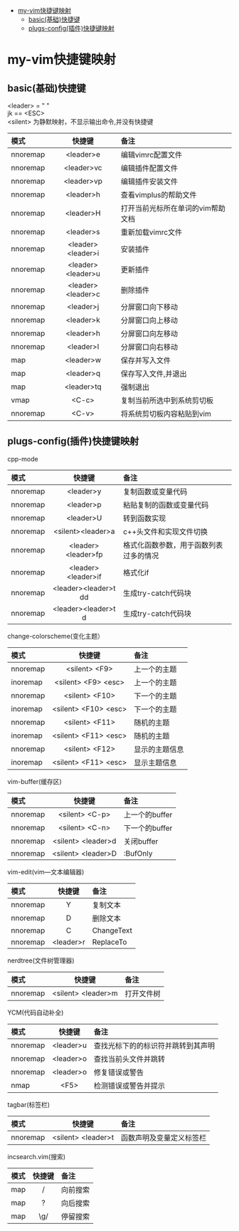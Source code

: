 
<!-- vim-markdown-toc Marked -->

* [my-vim快捷键映射](#my-vim快捷键映射)
    * [basic(基础)快捷键](#basic(基础)快捷键)
    * [plugs-config(插件)快捷键映射](#plugs-config(插件)快捷键映射)

<!-- vim-markdown-toc -->
# my-vim快捷键映射

## basic(基础)快捷键

\<leader> = " "  
jk == \<ESC>  
\<silent> 为静默映射，不显示输出命令,并没有快捷键

| 模式    | 快捷键    | 备注    |
|:-------------- | :-------------: | :-------------- |
| nnoremap   | \<leader>e | 编辑vimrc配置文件|
| nnoremap   | \<leader>vc| 编辑插件配置文件|
| nnoremap   | \<leader>vp| 编辑插件安装文件|
| nnoremap   | \<leader>h| 查看vimplus的帮助文件|
| nnoremap   | \<leader>H| 打开当前光标所在单词的vim帮助文档|
| nnoremap   | \<leader>s| 重新加载vimrc文件|
| nnoremap   | \<leader>\<leader>i| 安装插件|
| nnoremap   | \<leader>\<leader>u| 更新插件|
| nnoremap   | \<leader>\<leader>c| 删除插件|
| nnoremap   | \<leader>j| 分屏窗口向下移动|
| nnoremap   | \<leader>k| 分屏窗口向上移动|
| nnoremap   | \<leader>h| 分屏窗口向左移动|
| nnoremap   | \<leader>l| 分屏窗口向右移动|
| map   | \<leader>w| 保存并写入文件|
| map   | \<leader>q| 保存写入文件,并退出|
| map   | \<leader>tq| 强制退出|
| vmap    | \<C-c> | 复制当前所选中到系统剪切板|
| nnoremap   | \<C-v>| 将系统剪切板内容粘贴到vim|

## plugs-config(插件)快捷键映射

cpp-mode

| 模式    | 快捷键    | 备注    |
|:-------------- | :-------------: | :-------------- |
| nnoremap   | \<leader>y| 复制函数或变量代码|
| nnoremap   | \<leader>p| 粘贴复制的函数或变量代码|
| nnoremap   | \<leader>U| 转到函数实现|
| nnoremap   | \<silent>\<leader>a| c++头文件和实现文件切换|
| nnoremap   | \<leader>\<leader>fp| 格式化函数参数，用于函数列表过多的情况|
| nnoremap   | \<leader>\<leader>if| 格式化if|
| nnoremap   | \<leader>\<leader>t dd| 生成try-catch代码块|
| nnoremap   | \<leader>\<leader>t d| 生成try-catch代码块|

change-colorscheme(变化主题）

| 模式    | 快捷键    | 备注    |
|:-------------- | :-------------: | :-------------- |
| nnoremap   | \<silent> \<F9>| 上一个的主题|
| inoremap   | \<silent> \<F9> \<esc>| 上一个的主题|
| nnoremap   | \<silent> \<F10>| 下一个的主题|
| inoremap   | \<silent> \<F10> \<esc>| 下一个的主题|
| nnoremap   | \<silent> \<F11>| 随机的主题|
| inoremap   | \<silent> \<F11> \<esc>| 随机的主题|
| nnoremap   | \<silent> \<F12>| 显示的主题信息|
| inoremap   | \<silent> \<F11> \<esc>| 显示主题信息|

vim-buffer(缓存区)

| 模式    | 快捷键    | 备注    |
|:-------------- | :-------------: | :-------------- |
| nnoremap   | \<silent> \<C-p>| 上一个的buffer|
| nnoremap   | \<silent> \<C-n>| 下一个的buffer|
| nnoremap   | \<silent> \<leader>d| 关闭buffer|
| nnoremap   | \<silent> \<leader>D| :BufOnly|

vim-edit(vim—文本编辑器)

| 模式    | 快捷键    | 备注    |
|:-------------- | :-------------: | :-------------- |
| nnoremap   | Y| 复制文本|
| nnoremap   | D| 删除文本|
| nnoremap   | C| ChangeText|
| nnoremap   | \<leader>r| ReplaceTo<space>|

nerdtree(文件树管理器)

| 模式    | 快捷键    | 备注    |
|:-------------- | :-------------: | :-------------- |
| nnoremap   | \<silent> \<leader>m| 打开文件树|

YCM(代码自动补全)

| 模式    | 快捷键    | 备注    |
|:-------------- | :-------------: | :-------------- |
| nnoremap   |  \<leader>u| 查找光标下的的标识符并跳转到其声明|
| nnoremap   |  \<leader>o| 查找当前头文件并跳转|
| nnoremap   |  \<leader>o| 修复错误或警告|
| nmap   |  \<F5>| 检测错误或警告并提示|

tagbar(标签栏)

| 模式    | 快捷键    | 备注    |
|:-------------- | :-------------: | :-------------- |
| nnoremap   | \<silent> \<leader>t| 函数声明及变量定义标签栏|

incsearch.vim(搜索)

| 模式    | 快捷键    | 备注    |
|:-------------- | :-------------: | :-------------- |
| map   | \/| 向前搜索|
| map   | \?| 向后搜索|
| map   | \g/| 停留搜索|



 

